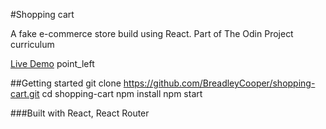 #Shopping cart

A fake e-commerce store build using React. Part of The Odin Project curriculum

[Live Demo](https://shopping-cart-wheat-eight.vercel.app/) point_left

##Getting started
git clone https://github.com/BreadleyCooper/shopping-cart.git
cd shopping-cart
npm install
npm start

###Built with
React,
React Router
